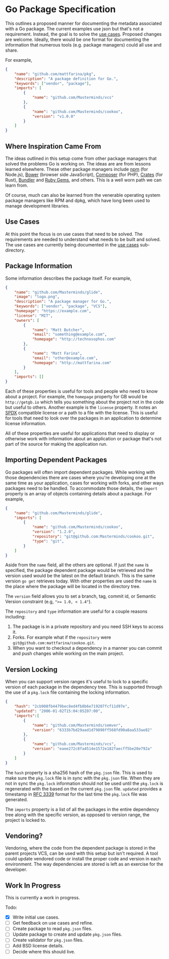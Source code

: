 # Go Package Specification

This outlines a proposed manner for documenting the metadata associated
with a Go package. The current examples use json but that's not a requirement.
Instead, the goal is to solve the [use cases](use_cases). Proposed changes
are welcome. Ideally, there would be one format for documenting the information
that numerous tools (e.g. package managers) could all use and share.

For example,
```json
{
    "name": "github.com/mattfarina/pkg",
    "description": "A package definition for Go.",
    "keywords": ["vendor", "package"],
    "imports": [
        {
            "name": "github.com/Masterminds/vcs"
        },
        {
            "name": "github.com/Masterminds/cookoo",
            "version": "v1.0.0"
        }
    ]
}
```

## Where Inspiration Came From

The ideas outlined in this setup come from other package managers that solved
the problems Go is working on. The ideas are are from lessons learned elsewhere.
These other package managers include [npm](http://npmjs.com/) (for Node.js),
[Bower](http://bower.io) (browser side JavaScript), [Composer](https://getcomposer.org)
(for PHP), [Crates](https://crates.io) (for Rust), [Bundler](http://bundler.io)
and [Ruby Gems](https://rubygems.org), and others. This is a well worn path
we can learn from.

Of course, much can also be learned from the venerable operating system
package managers like RPM and dpkg, which have long been used to manage
development libraries.

## Use Cases

At this point the focus is on use cases that need to be solved. The requirements are
needed to understand what needs to be built and solved. The use cases are currently being
documented in the [use cases](use_cases) sub-directory.

## Package Information

Some information describes the package itself. For example,
```json
{
    "name": "github.com/Masterminds/glide",
    "image": "logo.png",
    "description": "A package manager for Go.",
    "keywords": ["vendor", "package", "VCS"],
    "homepage": "https://example.com",
    "license": "MIT",
    "owners": [
        {
            "name": "Matt Butcher",
            "email": "something@example.com",
            "homepage": "http://technosophos.com"
        },
        {
            "name": "Matt Farina",
            "email": "other@example.com",
            "homepage": "http://mattfarina.com"
        }
    ],
    "imports": []
}
```

Each of these properties is useful for tools and people who need to know about
a project. For example, the `homepage` property for GB would be `http://getgb.io`
which tells you something about the project not in the code but useful to others.
Another example is the `license` property. It notes an [SPDX](http://spdx.org/)
compatible license or a path to a file with the license. This is useful for tools
that need to look over the packages in an application to determine license
information.

All of these properties are useful for applications that need to display or
otherwise work with information about an application or package that's not
part of the source for making the application run.

## Importing Dependent Packages

Go packages will often import dependent packages. While working with those
dependencies there are cases where you're developing one at the same time
as your application, cases for working with forks, and other ways packages need
to be handled. To accommodate those details, the `import` property is an array
of objects containing details about a package. For example,

```json
{
    "name": "github.com/Masterminds/glide",
    "imports": [
        {
            "name": "github.com/Masterminds/cookoo",
            "version": "1.2.0",
            "repository": "git@github.com:Masterminds/cookoo.git",
            "type": "git",
        }
    ]
}
```

Aside from the `name` field, all the others are optional. If just the `name` is
specified, the package dependent package would be retrieved and the version used
would be the latest on the default branch. This is the same version `go get`
retrieves today. With other properties are used the `name` is the place where
the package will be located in the directory tree.

The `version` field allows you to set a branch, tag, commit id, or Semantic
Version constraint (e.g, `">= 1.0, < 1.4"`).

The `repository` and `type` information are useful for a couple reasons including:

1. The package is in a private repository and you need SSH keys to access it.
2. Forks. For example what if the `repository` were `git@github.com:mattfarina/cookoo.git`.
3. When you want to checkout a dependency in a manner you can commit and push
   changes while working on the main project.

## Version Locking

When you can support version ranges it's useful to lock to a specific version
of each package in the dependency tree. This is supported through the use of a
`pkg.lock` file containing the locking information.

```json
{
    "hash": "2cb908fb4479bec8ed4fb8b6e719207fcf11d97e",
    "updated": "2006-01-02T15:04:05Z07:00",
    "imports":[
        {
            "name": "github.com/Masterminds/semver",
            "version": "6333b7bd29aad1d79898ff568fd90a8aa533ae82"
        },
        {
            "name": "github.com/Masterminds/vcs",
            "version": "eaee272c8fa4514e1572e182faecff5be20e792a"
        }
    ]
}
```

The `hash` property is a sha256 hash of the `pkg.json` file. This is used to
make sure the `pkg.lock` file is in sync with the `pkg.json` file. When they are
not in sync the `pkg.lock` information should not be used until the `pkg.lock`
is regenerated with the based on the current `pkg.json` file. `updated` provides
a timestamp in [RFC 3339](http://tools.ietf.org/html/rfc3339) format for the
last time the `pkg.lock` file was generated.

The `imports` property is a list of all the packages in the entire dependency
tree along with the specific version, as opposed to version range, the project
is locked to.

## Vendoring?

Vendoring, where the code from the dependent package is stored in the parent
projects VCS, can be used with this setup but isn't required. A tool could update
vendored code or install the proper code and version in each environment. The way
dependencies are stored is left as an exercise for the developer.

## Work In Progress

This is currently a work in progress.

Todo:

- [x] Write initial use cases.
- [ ] Get feedback on use cases and refine.
- [ ] Create package to read `pkg.json` files.
- [ ] Update package to create and update `pkg.json` files.
- [ ] Create validator for `pkg.json` files.
- [ ] Add BSD license details.
- [ ] Decide where this should live.
